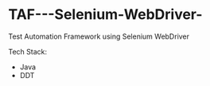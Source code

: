 # TAF---Selenium-WebDriver-
Test Automation Framework using Selenium WebDriver

Tech Stack: 
- Java
- DDT
